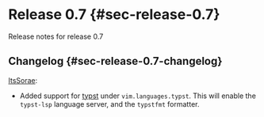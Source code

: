 # Release 0.7 {#sec-release-0.7}

Release notes for release 0.7

## Changelog {#sec-release-0.7-changelog}

[ItsSorae](https://github.com/ItsSorae):

- Added support for [typst](https://typst.app/) under `vim.languages.typst`.
  This will enable the `typst-lsp` language server, and the `typstfmt` formatter.

